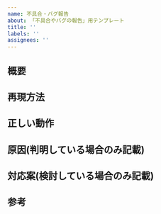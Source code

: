 ```yaml
---
name: 不具合・バグ報告
about: 「不具合やバグの報告」用テンプレート
title: ''
labels: ''
assignees: ''
---
```


## 概要

## 再現方法

## 正しい動作

## 原因(判明している場合のみ記載)

## 対応案(検討している場合のみ記載)

## 参考